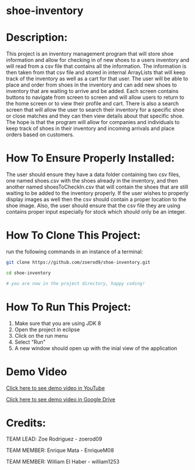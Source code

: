 # shoe-inventory
# Description:
This project is an inventory management program that will store shoe information
and allow for checking in of new shoes to a users inventory and will read from a csv file
that contains all the information. The information is then taken from that csv file and stored
in internal ArrayLists that will keep track of the inventory as well as a cart for that user.
The user will be able to place and order from shoes in the inventory and can add new shoes to inventory
that are waiting to arrive and be added. Each screen contains buttons to navigate from screen to screen
and will allow users to return to the home screen or to view their profile and cart. There is also a search
screen that will allow the user to search their inventory for a specific shoe or close matches and they can
then view details about that specific shoe. The hope is that the program will allow for companies and individuals
to keep track of shoes in their inventory and incoming arrivals and place orders based on customers.
# How To Ensure Properly Installed:
The user should ensure they have a data folder containing two csv files, one named shoes.csv with the shoes already
in the inventory, and then another named shoesToCheckIn.csv that will contain the shoes that are still waiting
to be added to the inventory properly. If the user wishes to properly display images as well then the csv should
contain a proper location to the shoe image. Also, the user should ensure that the csv file they are using contains proper
input especially for stock which should only be an integer.

# How To Clone This Project:
run the following commands in an instance of a terminal:

```sh
git clone https://github.com/zoerod9/shoe-inventory.git

cd shoe-inventory

# you are now in the project directory, happy coding!
```

# How To Run This Project:
1. Make sure that you are using JDK 8
1. Open the project in eclipse
1. Click on the run menu
1. Select "Run"
1. A new window should open up with the inial view of the application

# Demo Video
[Click here to see demo video in YouTube](https://youtu.be/lrZIAm7N6GY)

[Click here to see demo video in Google Drive](https://drive.google.com/file/d/1FToG8_JZXDSjeYMGCcZ9K8WXxylloXal/view?usp=sharing)

# Credits:
TEAM LEAD: Zoe Rodriguez - zoerod09

TEAM MEMBER: Enrique Mata - EnriqueM08 

TEAM MEMBER: William El Haber - william1253